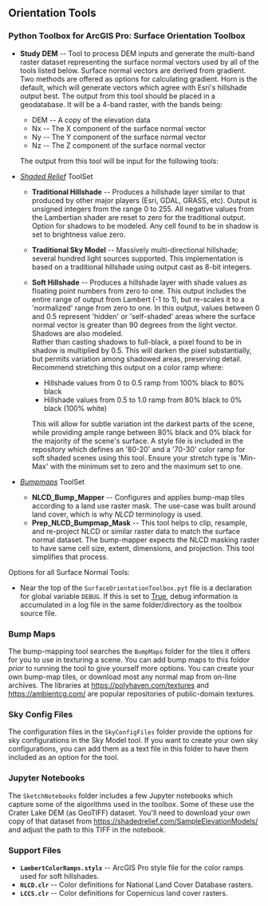 ## Orientation Tools


### Python Toolbox for ArcGIS Pro: Surface Orientation Toolbox

* __Study DEM__ -- Tool to process DEM inputs and generate the multi-band raster dataset representing the surface normal 
  vectors used by all of the tools listed below.  Surface normal vectors are derived from gradient.  Two methods are 
  offered as options for calculating gradient.  Horn is the default, which will generate vectors which agree with 
  Esri's hillshade output best. The output from this tool should be placed in a geodatabase.  It will be a 4-band raster,
  with the bands being:
    * DEM -- A copy of the elevation data
    * Nx -- The X component of the surface normal vector
    * Ny -- The Y component of the surface normal vector
    * Nz -- The Z component of the surface normal vector

  The output from this tool will be input for the following tools: 
  
* _<u>Shaded Relief</u>_ ToolSet
    * __Traditional Hillshade__ -- Produces a hillshade layer similar to that produced by other major players (Esri,
      GDAL, GRASS, etc). Output is unsigned integers from the range 0 to 255. All negative values from the Lambertian
      shader are reset to zero for the traditional output. Option for shadows to be modeled. Any cell found to be in
      shadow is set to brightness value zero.
    * __Traditional Sky Model__ -- Massively multi-directional hillshade; several hundred light sources supported. 
      This implementation is based on a traditional hillshade using output cast as 8-bit integers. 
    * __Soft Hillshade__ -- Produces a hillshade layer with shade values as floating point numbers from zero to one. 
      This output includes the entire range of output from Lambert (-1 to 1), but re-scales it to a 'normalized'
      range from zero to one.  In this output, values between 0 and 0.5 represent 'hidden' or 'self-shaded' areas
      where the surface normal vector is greater than 90 degrees from the light vector. Shadows are also modeled.  
      Rather than casting shadows to full-black, a pixel found to be in shadow is multiplied by 0.5.  This will darken
      the pixel substantially, but permits variation among shadowed areas, preserving detail.  Recommend stretching 
      this output on a color ramp where:
        * Hillshade values from 0 to 0.5 ramp from 100% black to 80% black
        * Hillshade values from 0.5 to 1.0 ramp from 80% black to 0% black (100% white)
      
        This will allow for subtle variation int the darkest parts of the scene, while providing ample range between
        80% black and 0% black for the majority of the scene's surface. 
        A style file is included in the repository which defines an '80-20' and a '70-30' color ramp for soft shaded
        scenes using this tool.  Ensure your stretch type is 'Min-Max' with the minimum set to zero and the maximum 
        set to one. 
* _<u>Bumpmaps</u>_ ToolSet
    * __NLCD_Bump_Mapper__ -- Configures and applies bump-map tiles according to a land use raster mask. The 
      use-case was built around land cover, which is why *NLCD* terminology is used. 
    * __Prep_NLCD_Bumpmap_Mask__ -- This tool helps to clip, resample, and re-project NLCD or similar raster data to
      match the surface normal dataset. The bump-mapper expects the NLCD masking raster to have same cell size, extent,
      dimensions, and projection. This tool simplifies that process.
      

Options for all Surface Normal Tools:
* Near the top of the `SurfaceOrientationToolbox.pyt` file is a declaration for global variable `DEBUG`. If this is
  set to <u>True</u>, debug information is accumulated in a log file in the same folder/directory
  as the toolbox source file.
  
### Bump Maps
The bump-mapping tool searches the `BumpMaps` folder for the tiles it offers for you to use in texturing 
a scene. You can add bump maps to this foldor *prior* to running the tool to give yourself more options. 
You can create your own bump-map tiles, or download most any normal map from on-line archives. 
The libraries at https://polyhaven.com/textures and https://ambientcg.com/ are popular repositories of 
public-domain textures. 

### Sky Config Files
The configuration files in the `SkyConfigFiles` folder provide the options for sky configurations in the
Sky Model tool.  If you want to create your own sky configurations, you can add them as a text file in this
folder to have them included as an option for the tool. 

### Jupyter Notebooks
The `SketchNotebooks` folder includes a few Jupyter notebooks which capture some of the algorithms
used in the toolbox.  Some of these use the Crater Lake DEM (as GeoTIFF) dataset.  You'll need to 
download your own copy of that dataset from https://shadedrelief.com/SampleElevationModels/ and adjust
the path to this TIFF in the notebook. 

### Support Files
* __`LambertColorRamps.stylx`__ -- ArcGIS Pro style file for the color ramps used for soft hillshades. 
* __`NLCD.clr`__ -- Color definitions for National Land Cover Database rasters.
* __`LCCS.clr`__ -- Color definitions for Copernicus land cover rasters.
